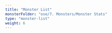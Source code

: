 ```yaml
---
title: "Monster List"
monsterFolder: "ose/7. Monsters/Monster Stats"
type: "monster-list"
weight: 6
---
```

